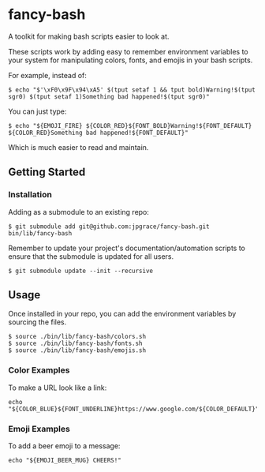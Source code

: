 # fancy-bash

A toolkit for making bash scripts easier to look at.

These scripts work by adding easy to remember environment variables to your system for manipulating colors, fonts, and emojis in your bash scripts.

For example, instead of:

```
$ echo "$'\xF0\x9F\x94\xA5' $(tput setaf 1 && tput bold)Warning!$(tput sgr0) $(tput setaf 1)Something bad happened!$(tput sgr0)"
```

You can just type:

```
$ echo "${EMOJI_FIRE} ${COLOR_RED}${FONT_BOLD}Warning!${FONT_DEFAULT} ${COLOR_RED}Something bad happened!${FONT_DEFAULT}"
```

Which is much easier to read and maintain.

## Getting Started

### Installation

Adding as a submodule to an existing repo:

```
$ git submodule add git@github.com:jpgrace/fancy-bash.git bin/lib/fancy-bash
```

Remember to update your project's documentation/automation scripts to ensure that the submodule is updated for all users.

```
$ git submodule update --init --recursive
```

## Usage

Once installed in your repo, you can add the environment variables by sourcing the files.

```
$ source ./bin/lib/fancy-bash/colors.sh
$ source ./bin/lib/fancy-bash/fonts.sh
$ source ./bin/lib/fancy-bash/emojis.sh
```

### Color Examples

To make a URL look like a link:

```
echo "${COLOR_BLUE}${FONT_UNDERLINE}https://www.google.com/${COLOR_DEFAULT}"
```

### Emoji Examples

To add a beer emoji to a message:

```
echo "${EMOJI_BEER_MUG} CHEERS!"
```

